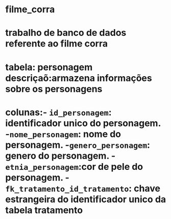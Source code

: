 # filme_corra
# trabalho de banco de dados referente ao filme corra
# tabela: personagem descriçaõ:armazena informações sobre os personagens
# colunas:- `id_personagem`: identificador unico do personagem. -`nome_personagem`: nome do personagem. -`genero_personagem`: genero do personagem. -`etnia_personagem`:cor de pele do personagem. -`fk_tratamento_id_tratamento`: chave estrangeira do identificador unico da tabela tratamento
